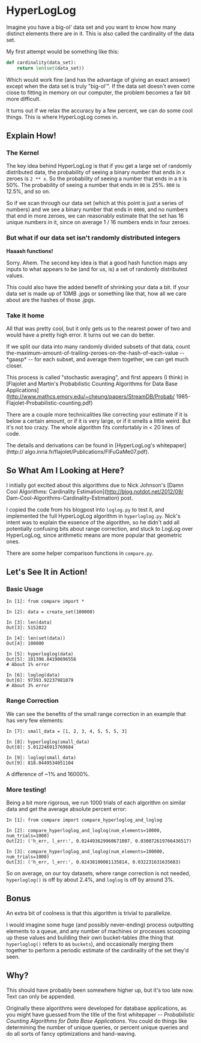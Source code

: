 HyperLogLog
===========

Imagine you have a big-ol' data set and you want to know how many distinct
elements there are in it.  This is also called the cardinality of the data set.

My first attempt would be something like this:

```python
def cardinality(data_set):
    return len(set(data_set))
```

Which would work fine (and has the advantage of giving an exact answer) except
when the data set is truly "big-ol'".  If the data set doesn't even come close
to fitting in memory on our computer, the problem becomes a fair bit more
difficult.

It turns out if we relax the accuracy by a few percent, we can do some cool
things.  This is where HyperLogLog comes in.


Explain How!
------------

### The Kernel

The key idea behind HyperLogLog is that if you get a large set of randomly
distributed data, the probability of seeing a binary number that ends in x
zeroes is `2 ** x`.  So the probability of seeing a number that ends in a `0`
is 50%.  The probability of seeing a number that ends in `00` is 25%.  `000`
is 12.5%, and so on.

So if we scan through our data set (which at this point is just a series of
numbers) and we see a binary number that ends in `0000`, and no numbers that
end in more zeroes, we can reasonably estimate that the set has 16 unique
numbers in it, since on average 1 / 16 numbers ends in four zeroes.

### But what if our data set isn't randomly distributed integers

**Haaash functions!**

Sorry. Ahem.  The second key idea is that a good hash function maps any inputs
to what appears to be (and for us, is) a set of randomly distributed values.

This could also have the added benefit of shrinking your data a bit.  If your
data set is made up of 10MB .jpgs or something like that, how all we care
about are the hashes of those .jpgs.

### Take it home

All that was pretty cool, but it only gets us to the nearest power of two and
would have a pretty high error.  It turns out we can do better.

If we split our data into many randomly divided subsets of that data, count
the-maximum-amount-of-trailing-zeroes-on-the-hash-of-each-value -- \*gaasp\* --
for each subset, and average them together, we can get much closer.

This process is called "stochastic averaging", and first appears (I think) in
[Flajolet and Martin's Probabilistic Counting Algorithms for Data Base
Applications](http://www.mathcs.emory.edu/~cheung/papers/StreamDB/Probab/
1985-Flajolet-Probabilistic-counting.pdf)

There are a couple more technicalities like correcting your estimate if it is
below a certain amount, or if it is very large, or if it smells a little weird.
But it's not too crazy.  The whole algorithm fits comfortably in < 20 lines of
code.

The details and derivations can be found in [HyperLogLog's whitepaper](http://
algo.inria.fr/flajolet/Publications/FlFuGaMe07.pdf).


So What Am I Looking at Here?
-----------------------------

I initially got excited about this algorithms due to Nick Johnson's [Damn Cool
Algorithms: Cardinality Estimation](http://blog.notdot.net/2012/09/
Dam-Cool-Algorithms-Cardinality-Estimation) post.

I copied the code from his blogpost into `loglog.py` to test it, and
implemented the full HyperLogLog algorithm in `hyperloglog.py`.  Nick's intent
was to explain the essence of the algorithm, so he didn't add all potentially
confusing bits about range correction, and stuck to LogLog over HyperLogLog,
since arithmetic means are more popular that geometric ones.

There are some helper comparison functions in `compare.py`.


Let's See It in Action!
-----------------------

### Basic Usage

```ipython
In [1]: from compare import *

In [2]: data = create_set(100000)

In [3]: len(data)
Out[3]: 5152822

In [4]: len(set(data))
Out[4]: 100000

In [5]: hyperloglog(data)
Out[5]: 101398.84190696556
# About 1% error

In [6]: loglog(data)
Out[6]: 97393.92237981079
# About 3% error
```

### Range Correction

We can see the benefits of the small range correction in an example that has
very few elements:

```ipython
In [7]: small_data = [1, 2, 3, 4, 5, 5, 5, 3]

In [8]: hyperloglog(small_data)
Out[8]: 5.012246913769684

In [9]: loglog(small_data)
Out[9]: 818.0449534051104
```

A difference of ~1% and 16000%.

### More testing!

Being a bit more rigorous, we run 1000 trials of each algorithm on similar data
and get the average absolute percent error:

```ipython
In [1]: from compare import compare_hyperloglog_and_loglog

In [2]: compare_hyperloglog_and_loglog(num_elements=10000, num_trials=1000)
Out[2]: ('h_err, l_err:', 0.024493629960671007, 0.030072619766436517)

In [3]: compare_hyperloglog_and_loglog(num_elements=100000, num_trials=1000)
Out[3]: ('h_err, l_err:', 0.02438100081135814, 0.032231631635683)
```

So on average, on our toy datasets, where range correction is not needed,
`hyperloglog()` is off by about 2.4%, and `loglog` is off by around 3%.


Bonus
-----

An extra bit of coolness is that this algorithm is trivial to parallelize.

I would imagine some huge (and possibly never-ending) process outputting
elements to a queue, and any number of machines or processes scooping up these
values and building their own bucket-tables (the thing that `hyperloglog()`
refers to as `buckets`), and occasionally merging them together to perform a
periodic estimate of the cardinality of the set they'd seen.


Why?
----

This should have probably been somewhere higher up, but it's too late now.
Text can only be appended.

Originally these algorithms were developed for database applications, as you
might have guessed from the title of the first whitepaper -- *Probabilistic
Counting Algorithms for Data Base Applications*.  You could do things like
determining the number of unique queries, or percent unique queries and do all
sorts of fancy optimizations and hand-waving.
